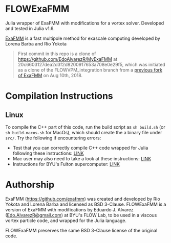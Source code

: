 # FLOWExaFMM
Julia wrapper of ExaFMM with modifications for a vortex solver. Developed and tested in Julia v1.6.

[ExaFMM](https://joss.theoj.org/papers/10.21105/joss.03145) is a fast multipole method for exascale computing developed by Lorena Barba and Rio Yokota

> First commit in this repo is a clone of https://github.com/EdoAlvarezR/MyExaFMM at 20c6603127dea2d3f2d8200917653a708e0e29f5, which was initiated as a clone of the FLOWVPM_integration branch from a [previous fork of ExaFMM](https://github.com/EdoAlvarezR/exafmm/tree/FLOWVPM_integration) on Aug 10th, 2018.


# Compilation Instructions

## Linux


To compile the C++ part of this code, run the build script as `sh build.sh` (or `sh build-macos.sh` for MacOs), which should create the a binary file under `src/`. Try the following if encountering errors:

* Test that you can correctly compile C++ code wrapped for Julia following these instructions: [LINK](https://nbviewer.org/github/byuflowlab/FLOWVPM.jl/blob/master/docs/installation-linux.ipynb)
* Mac user may also need to take a look at these instructions: [LINK](https://github.com/byuflowlab/FLOWUnsteady/issues/26)
* Instructions for BYU's Fulton supercomputer: [LINK](https://nbviewer.jupyter.org/url/edoalvar2.groups.et.byu.net/LabNotebook/202108/FLOWVPMSuperComputer.ipynb)


# Authorship
ExaFMM (https://github.com/exafmm) was created and developed by Rio Yokota and Lorena Barba and licensed as BSD 3-Clause.
FLOWExaFMM is a version of ExaFMM with modifications by Eduardo J. Alvarez (Edo.AlvarezR@gmail.com) at BYU's FLOW Lab, to be used in a viscous vortex particle code, and wrapped for the Julia language.

FLOWExaFMM preserves the same BSD 3-Clause license of the original code.
